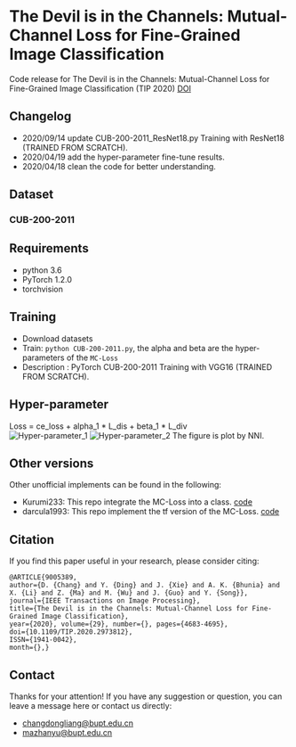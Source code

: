 # The Devil is in the Channels: Mutual-Channel Loss for Fine-Grained Image Classification

Code release for The Devil is in the Channels: Mutual-Channel Loss for Fine-Grained Image Classification (TIP 2020)
[DOI](https://doi.org/10.1109/TIP.2020.2973812 "DOI")


## Changelog
- 2020/09/14 update CUB-200-2011_ResNet18.py  Training with ResNet18 (TRAINED FROM SCRATCH).
- 2020/04/19 add the hyper-parameter fine-tune results. 
- 2020/04/18 clean the code for better understanding.

## Dataset
### CUB-200-2011

## Requirements

- python 3.6
- PyTorch 1.2.0
- torchvision

## Training
- Download datasets
- Train: `python CUB-200-2011.py`, the alpha and beta are the hyper-parameters of the  `MC-Loss`
- Description : PyTorch CUB-200-2011 Training with VGG16 (TRAINED FROM SCRATCH).

## Hyper-parameter
Loss = ce_loss + alpha_1 * L_dis + beta_1 * L_div  
![Hyper-parameter_1](https://github.com/dongliangchang/Mutual-Channel-Loss/blob/master/Hyper-parameter_1.jpg)
![Hyper-parameter_2](https://github.com/dongliangchang/Mutual-Channel-Loss/blob/master/Hyper-parameter_2.jpg)
The figure is plot by NNI.



## Other versions
Other unofficial implements can be found in the following:
- Kurumi233: This repo integrate the MC-Loss into a class.  [code](https://github.com/Kurumi233/Mutual-Channel-Loss "code") 
- darcula1993: This repo implement the tf version of the MC-Loss. [code](https://github.com/darcula1993/Mutual-Channel-Loss "code") 


## Citation
If you find this paper useful in your research, please consider citing:
```
@ARTICLE{9005389, 
author={D. {Chang} and Y. {Ding} and J. {Xie} and A. K. {Bhunia} and X. {Li} and Z. {Ma} and M. {Wu} and J. {Guo} and Y. {Song}}, 
journal={IEEE Transactions on Image Processing}, 
title={The Devil is in the Channels: Mutual-Channel Loss for Fine-Grained Image Classification}, 
year={2020}, volume={29}, number={}, pages={4683-4695}, 
doi={10.1109/TIP.2020.2973812}, 
ISSN={1941-0042}, 
month={},} 
```


## Contact
Thanks for your attention!
If you have any suggestion or question, you can leave a message here or contact us directly:
- changdongliang@bupt.edu.cn
- mazhanyu@bupt.edu.cn
